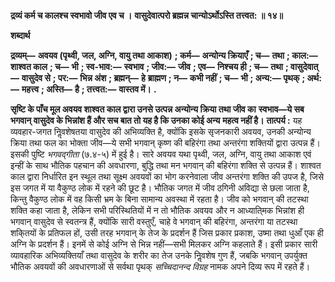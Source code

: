  **द्रव्यं कर्म च कालश्च स्वभावो जीव एव च ।** **वासुदेवात्परो ब्रह्मन्न चान्योऽर्थोऽस्ति तत्त्वत: ॥ १४॥** 

**शब्दार्थ** 

**द्रव्यम्—** **अवयव (पृथ्वी, जल, अग्नि, वायु तथा आकाश)** **; कर्म—** **अन्योन्य क्रियाएँ** **; च—** **तथा** **; काल:—** **शाश्वत काल** **; च—** **भी** **; स्व-भाव:—** **स्वभाव** **; जीव:—** **जीव** **; एव—** **निश्चय ही** **; च—** **तथा** **; वासुदेवात्—** **वासुदेव से** **; पर:—** **भिन्न अंश** **; ब्रह्मन्—** **हे** **ब्राह्मण** **; न—** **कभी नहीं** **; च—** **भी** **; अन्य:—** **पृथक्** **; अर्थ:—** **महत्त्व** **; अस्ति—** **है** **; तत्त्वत:—** **वास्तव में।** **.** 

**सृष्टि के पाँच मूल अवयव शाश्वत काल द्वारा उनसे उत्पन्न अन्योन्य क्रिया तथा जीव का** **स्वभाव—ये सब भगवान् वासुदेव के भिन्नांश हैं और सच बात तो यह है कि उनका कोई अन्य** **महत्व नहीं है।** **तात्पर्य :** यह व्यवहार-जगत निॢवशेषतया वासुदेव की अभिव्यक्ति है, क्योंकि इसके सृजनकारी अवयव, उनकी अन्योन्य क्रिया तथा फल का भोक्ता जीव—ये सभी भगवान् कृष्ण की बहिरंगा तथा अन्तरंगा शक्तियों द्वारा उत्पन्न हैं। इसकी पुष्टि *भगवद्गीता* (७.४-५) में हुई है। सारे अवयव यथा पृथ्वी, जल, अग्नि, वायु तथा आकाश एवं इन्हीं के साथ भौतिक पहचान की अवधारणा, बुद्धि तथा मन भगवान् की बहिरंगा शक्ति से उत्पन्न हैं। शाश्वत काल द्वारा निर्धारित इन स्थूल तथा सूक्ष्म अवयवों का भोग करनेवाला जीव अन्तरंगा शक्ति की उपज है, जिसे इस जगत में या वैकुण्ठ लोक में रहने की छूट है। भौतिक जगत में जीव ठगिनी अविद्या से छला जाता है, किन्तु वैकुण्ठ लोक में वह किसी भ्रम के बिना सामान्य अवस्था में रहता है। जीव को भगवान् की तटस्था शक्ति कहा जाता है, लेकिन सभी परिस्थितियों में न तो भौतिक अवयव और न आध्याति्मक भिन्नांश ही भगवान् वासुदेव से स्वतन्त्र हैं, क्योंकि सारी वस्तुएँ, चाहे वे भगवान् की बहिरंगा, अन्तरंगा या तटस्था शकि्तयों के प्रतिफल हों, उसी तरह भगवान् के तेज के प्रदर्शन हैं जिस प्रकार प्रकाश, उष्मा तथा धुआँ एक ही अग्नि के प्रदर्शन हैं। इनमें से कोई अग्नि से भिन्न नहीं—सभी मिलकर अग्नि कहलाते हैं। इसी प्रकार सारी व्यावहारिक अभिव्यक्तियाँ तथा वासुदेव के शरीर का तेज उनके निॢवशेष गुण हैं, जबकि भगवान् उपर्युक्त भौतिक अवयवों की अवधारणाओं से सर्वथा पृथक् *सच्चिदानन्द विग्रह* नामक अपने दिव्य रूप में रहते हैं। 